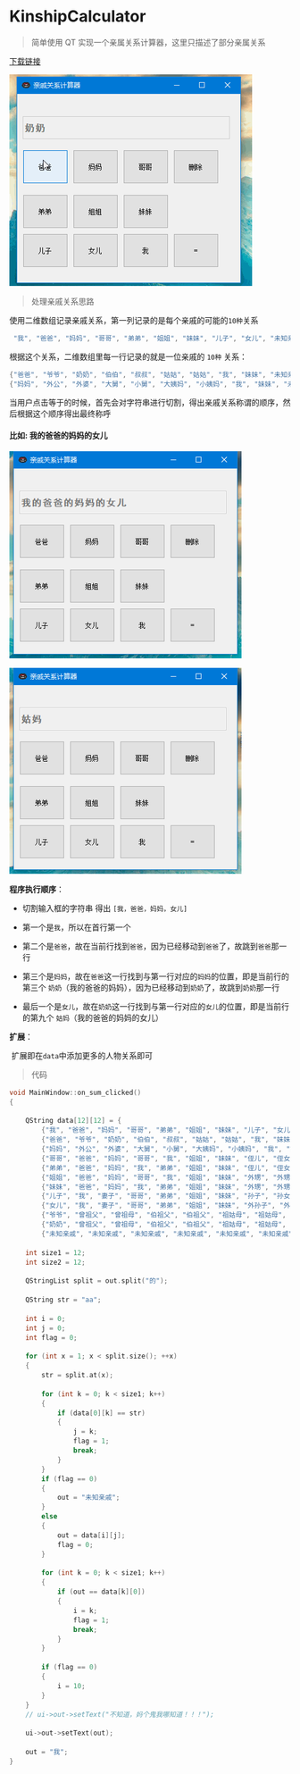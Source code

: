 # KinshipCalculator

> 简单使用 QT 实现一个亲属关系计算器，这里只描述了部分亲属关系 

[下载链接](https://github.com/ChenHaoHu/KinshipCalculator/releases) 

![gif](show.gif)

> 处理亲戚关系思路

使用二维数组记录亲戚关系，第一列记录的是每个亲戚的可能的`10种`关系

 ```java
  "我", "爸爸", "妈妈", "哥哥", "弟弟", "姐姐", "妹妹", "儿子", "女儿", "未知亲戚"
 ```

根据这个关系，二维数组里每一行记录的就是一位亲戚的 `10种` 关系：

```java
{"爸爸", "爷爷", "奶奶", "伯伯", "叔叔", "姑姑", "姑姑", "我", "妹妹", "未知亲戚"},
{"妈妈", "外公", "外婆", "大舅", "小舅", "大姨妈", "小姨妈", "我", "妹妹", "未知亲戚"},     
```

当用户点击等于的时候，首先会对字符串进行切割，得出亲戚关系称谓的顺序，然后根据这个顺序得出最终称呼

#### 比如:    我的爸爸的妈妈的女儿

![qt界面](pic1.png)



![qt界面](pic2.png)



**程序执行顺序**：

* 切割输入框的字符串 得出 `[我，爸爸，妈妈，女儿]`

* 第一个是`我`，所以在首行第一个
* 第二个是`爸爸`，故在当前行找到`爸爸`，因为已经移动到`爸爸`了，故跳到`爸爸`那一行
* 第三个是`妈妈`，故在`爸爸`这一行找到与第一行对应的`妈妈`的位置，即是当前行的第三个 `奶奶`（我的爸爸的妈妈），因为已经移动到`奶奶`了，故跳到`奶奶`那一行

* 最后一个是`女儿`，故在`奶奶`这一行找到与第一行对应的`女儿`的位置，即是当前行的第九个  `姑妈`（我的爸爸的妈妈的女儿）

**扩展**：

​       扩展即在`data`中添加更多的人物关系即可



> 代码

```c++
void MainWindow::on_sum_clicked()
{

    QString data[12][12] = {
        {"我", "爸爸", "妈妈", "哥哥", "弟弟", "姐姐", "妹妹", "儿子", "女儿", "未知亲戚"},
        {"爸爸", "爷爷", "奶奶", "伯伯", "叔叔", "姑姑", "姑姑", "我", "妹妹", "未知亲戚"},
        {"妈妈", "外公", "外婆", "大舅", "小舅", "大姨妈", "小姨妈", "我", "妹妹", "未知亲戚"},
        {"哥哥", "爸爸", "妈妈", "哥哥", "我", "姐姐", "妹妹", "侄儿", "侄女", "未知亲戚"},
        {"弟弟", "爸爸", "妈妈", "我", "弟弟", "姐姐", "妹妹", "侄儿", "侄女", "未知亲戚"},
        {"姐姐", "爸爸", "妈妈", "哥哥", "我", "姐姐", "妹妹", "外甥", "外甥女", "未知亲戚"},
        {"妹妹", "爸爸", "妈妈", "我", "弟弟", "姐姐", "妹妹", "外甥", "外甥女", "未知亲戚"},
        {"儿子", "我", "妻子", "哥哥", "弟弟", "姐姐", "妹妹", "孙子", "孙女", "未知亲戚"},
        {"女儿", "我", "妻子", "哥哥", "弟弟", "姐姐", "妹妹", "外孙子", "外孙女", "未知亲戚"},
        {"爷爷", "曾祖父", "曾祖母", "伯祖父", "伯祖父", "祖姑母", "祖姑母", "爸爸", "姑妈", "未知亲戚"},
        {"奶奶", "曾祖父", "曾祖母", "伯祖父", "伯祖父", "祖姑母", "祖姑母", "爸爸", "姑妈", "未知亲戚"},
        {"未知亲戚", "未知亲戚", "未知亲戚", "未知亲戚", "未知亲戚", "未知亲戚", "未知亲戚", "未知亲戚", "未知亲戚"}};

    int size1 = 12;
    int size2 = 12;

    QStringList split = out.split("的");

    QString str = "aa";

    int i = 0;
    int j = 0;
    int flag = 0;

    for (int x = 1; x < split.size(); ++x)
    {
        str = split.at(x);

        for (int k = 0; k < size1; k++)
        {
            if (data[0][k] == str)
            {
                j = k;
                flag = 1;
                break;
            }
        }
        if (flag == 0)
        {
            out = "未知亲戚";
        }
        else
        {
            out = data[i][j];
            flag = 0;
        }

        for (int k = 0; k < size1; k++)
        {
            if (out == data[k][0])
            {
                i = k;
                flag = 1;
                break;
            }
        }

        if (flag == 0)
        {
            i = 10;
        }
    }
    // ui->out->setText("不知道，妈个鬼我哪知道！！！");

    ui->out->setText(out);

    out = "我";
}
```

